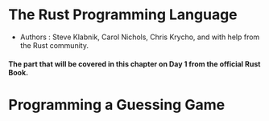 # The Rust Programming Language

* Authors : Steve Klabnik, Carol Nichols, Chris Krycho, and with help from the Rust community.

#### The part that will be covered in this chapter on Day 1 from the official Rust Book.

# Programming a Guessing Game